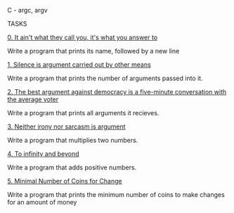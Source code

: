 C - argc, argv

TASKS

[0. It ain't what they call you, it's what you answer to](0-whatsmyname.c)

Write a program that prints its name, followed by a new line

[1. Silence is argument carried out by other means](1-args.c)

Write a program that prints the number of arguments passed into it.


[2. The best argument against democracy is a five-minute conversation with the average voter](2-args.c)

Write a program that prints all arguments it recieves.

[3. Neither irony nor sarcasm is argument](3-mul.c)

Write a program that multiplies two numbers.

[4. To infinity and beyond](4-add.c)

Write a program that adds positive numbers.

[5. Minimal Number of Coins for Change](100-change.c)

Write a program that prints the minimum number of coins to make changes for an amount of money
